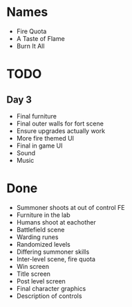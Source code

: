 # Names
- Fire Quota
- A Taste of Flame
- Burn It All

# TODO

## Day 3
- Final furniture
- Final outer walls for fort scene
- Ensure upgrades actually work
- More fire themed UI
- Final in game UI
- Sound
- Music

# Done
- Summoner shoots at out of control FE
- Furniture in the lab
- Humans shoot at eachother
- Battlefield scene
- Warding runes
- Randomized levels
- Differing summoner skills
- Inter-level scene, fire quota
- Win screen
- Title screen
- Post level screen
- Final character graphics
- Description of controls